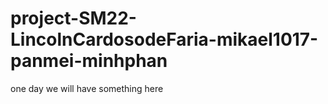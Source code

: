 # project-SM22-LincolnCardosodeFaria-mikael1017-panmei-minhphan

one day we will have something here
